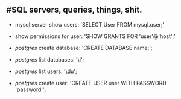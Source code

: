 #SQL servers, queries, things, shit.
---

* mysql server show users: 'SELECT User FROM mysql.user;'
* show permissions for user: 'SHOW GRANTS FOR 'user'@'host';'

* *postgres* create database: 'CREATE DATABASE name;';
* *postgres* list databases: '\l';
* *postgres* list users: '\du';
* *postgres* create user: 'CREATE USER user WITH PASSWORD 'password'';
